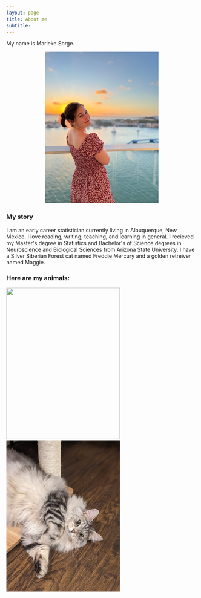 ```yaml
---
layout: page
title: About me
subtitle: 
---
```


My name is Marieke Sorge. 
<p align="center">
<img src= "/assets/img/AirBrush_20220309170137.jpg"  width="300" height="400">
 </p>


### My story

I am an early career statistician currently living in Albuquerque, New Mexico. I love reading, writing, teaching, and learning in general.  I recieved my Master's degree in Statistics and Bachelor's of Science degrees in Neuroscience and Biological Sciences from Arizona State University. I have a Silver Siberian Forest cat named Freddie Mercury and a golden retreiver named Maggie.

### Here are my animals:

<img src= "assets/img/freddie.PORTRAIT.jpg"  width="300" height="400">  
 
<img src= "assets/img/maggie.PORTRAIT.jpg"  width="300" height="400">

